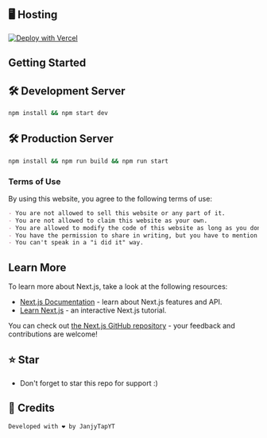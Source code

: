 ## 🖥️ Hosting
[![Deploy with Vercel](https://vercel.com/button)](https://vercel.com/new/clone?repository-url=https%3A%2F%2Fgithub.com%2FJanjyTapYT%2Fportfolio&env=webhook,GITHUB_ACCESS_TOKEN&envDescription=You%20need%20the%20webhook%20variable%20to%20let%20the%20contact%20page%20work.%20you%20can%20create%20webhook%20url%20in%20a%20dscord%20server%20%2F%20channel%20and%20paste%20it%20in%20the%20variable%20value&project-name=portfolio&repo-name=portfolio&demo-title=JanjyTapYT's%20Website&demo-description=A%20cool%20designed%20developer%20website%20built%20with%20Nextjs%20and%20react.&demo-url=https%3A%2F%2Fjanjytapyt.me&demo-image=https%3A%2F%2Fcdn.discordapp.com%2Fattachments%2F971049189377179718%2F1034191567763816448%2Funknown.png)

## Getting Started

## 🛠 Development Server

```bash
npm install && npm start dev
```
## 🛠 Production Server
```bash
npm install && npm run build && npm run start
```

### Terms of Use
By using this website, you agree to the following terms of use:

```md
- You are not allowed to sell this website or any part of it.
- You are not allowed to claim this website as your own.
- You are allowed to modify the code of this website as long as you don't sell it or claim it as your own.
- You have the permission to share in writing, but you have to mention me, in the article.
- You can't speak in a "i did it" way.
```

## Learn More

To learn more about Next.js, take a look at the following resources:

- [Next.js Documentation](https://nextjs.org/docs) - learn about Next.js features and API.
- [Learn Next.js](https://nextjs.org/learn) - an interactive Next.js tutorial.

You can check out [the Next.js GitHub repository](https://github.com/vercel/next.js/) - your feedback and contributions are welcome!


## ⭐ Star
 - Don't forget to star this repo for support :)


## 💫 Credits

```bash
Developed with ❤️ by JanjyTapYT
```
